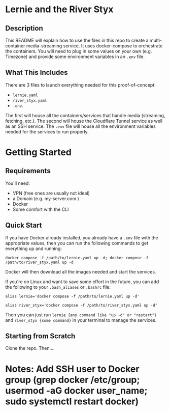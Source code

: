 # Lernie and the River Styx

## Description

This README will explain how to use the files in this repo to create a multi-container media-streaming service. It uses docker-compose to orchestrate the containers. You will need to plug in some values on your own (e.g. Timezone) and provide some environment variables in an `.env` file.

## What This Includes

There are 3 files to launch everything needed for this proof-of-concept: 
* `lernie.yaml`
* `river_styx.yaml`
* `.env`. 

The first will house all the containers/services that handle media (streaming, fetching, etc.). The second will house the Cloudflare Tunnel service as well as an SSH service. The `.env` file will house all the environment variables needed for the services to run properly.

# Getting Started

## Requirements
You'll need: 

* VPN (free ones are usually not ideal)
* a Domain (e.g. my-server.com  ) 
* Docker
* Some comfort with the CLI

## Quick Start
If you have Docker already installed, you already have a `.env` file with the appropriate values, then you can run the following commands to get everything up and running:

```docker compose -f /path/to/lernie.yaml up -d; docker compose -f /path/to/river_styx.yaml up -d```

Docker will then download all the images needed and start the services. 

If you're on Linux and want to save some effort in the future, you can add the following to your `.bash_aliases` or `.bashrc` file:

```alias lernie='docker compose -f /path/to/lernie.yaml up -d'```

```alias river_styx='docker compose -f /path/to/river_styx.yaml up -d'```

Then you can just run `lernie {any command like "up -d" or "restart"}` and `river_styx {some command}` in your terminal to manage the services.

## Starting from Scratch
Clone the repo. Then....
<!-- TODO: Finish this section e.g. create .env file; where to get token values; how to set up CF Tunnels; etc -->

# Notes: Add SSH user to Docker group (grep docker /etc/group; usermod -aG docker user_name; sudo systemctl restart docker)

